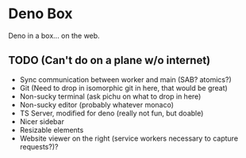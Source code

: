 # Deno Box

Deno in a box... on the web.

## TODO (Can't do on a plane w/o internet)

- Sync communication between worker and main (SAB? atomics?)
- Git (Need to drop in isomorphic git in here, that would be great)
- Non-sucky terminal (ask pichu on what to drop in here)
- Non-sucky editor (probably whatever monaco)
- TS Server, modified for deno (really not fun, but doable)
- Nicer sidebar
- Resizable elements
- Website viewer on the right (service workers necessary to capture requests?)?
